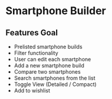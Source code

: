 # Smartphone Builder

## Features Goal

- Prelisted smartphone builds
- Filter functionality
- User can edit each smartphone
- Add a new smartphone build
- Compare two smartphones
- Search smartphones from the list
- Toggle View (Detailed / Compact)
- Add to wishlist
